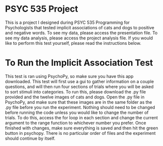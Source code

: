 # PSYC 535 Project
This is a project I designed during PSYC 535 Programming for Psychologists that tested implicit associations of cats and dogs to positive and negative words. To see my data, please access the presentation file. To see my data analysis, please access the project analysis file. If you would like to perform this test yourself, please read the instructions below.

# To Run the Implicit Association Test
This test is ran using PsychoPy, so make sure you have this app downloaded. This test will first use a gui to gather information on a couple questions, and will then run four sections of trials where you will be asked to sort stimuli into categories. To run this, please download the .py file provided and the twelve images of cats and dogs. Open the .py file in PsychoPy, and make sure that these images are in the same folder as the .py file before you run the experiment. Nothing should need to be changed before running the code unless you would like to change the number of trials. To do this, access the for loop in each section and change the current argument to the range function to whichever number you prefer. Once finished with changes, make sure everything is saved and then hit the green button in psychopy. There is no particular order of files and the experiment should continue by itself.
